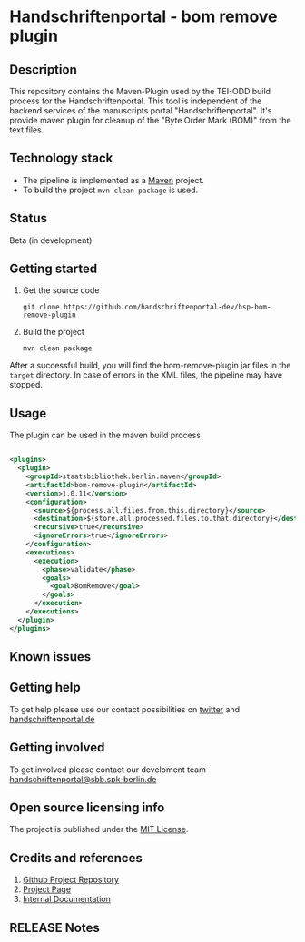 # Handschriftenportal - bom remove plugin 

## Description

This repository contains the Maven-Plugin used by the TEI-ODD build process for the Handschriftenportal. 
This tool is independent of the backend services of the manuscripts portal "Handschriftenportal".
It's provide maven plugin for cleanup of the "Byte Order Mark (BOM)" from the text files.

## Technology stack

- The pipeline is implemented as a [Maven](https://maven.apache.org/) project.
- To build the project `mvn clean package` is used.

## Status

Beta (in development)

## Getting started

1. Get the source code

   ```
   git clone https://github.com/handschriftenportal-dev/hsp-bom-remove-plugin
   ```

2. Build the project

   ```
   mvn clean package
   ```


After a successful build, you will find the bom-remove-plugin jar  files in the `target` directory. In case of errors in the XML files, the pipeline may have stopped.

## Usage

The plugin can be used in the maven build process

```xml

<plugins>
  <plugin>
    <groupId>staatsbibliothek.berlin.maven</groupId>
    <artifactId>bom-remove-plugin</artifactId>
    <version>1.0.11</version>
    <configuration>
      <source>${process.all.files.from.this.directory}</source>
      <destination>${store.all.processed.files.to.that.directory}</destination>
      <recursive>true</recursive>
      <ignoreErrors>true</ignoreErrors>
    </configuration>
    <executions>
      <execution>
        <phase>validate</phase>
        <goals>
          <goal>BomRemove</goal>
        </goals>
      </execution>
    </executions>
  </plugin>
</plugins>
```

## Known issues

## Getting help

To get help please use our contact possibilities on [twitter](https://twitter.com/hsprtl)
and [handschriftenportal.de](https://handschriftenportal.de/)

## Getting involved

To get involved please contact our develoment
team [handschriftenportal@sbb.spk-berlin.de](handschriftenportal-dev@sbb.spk-berlin.de)

## Open source licensing info

The project is published under the [MIT License](https://opensource.org/licenses/MIT).

## Credits and references

1. [Github Project Repository](https://github.com/handschriftenportal-dev)
2. [Project Page](https://handschriftenportal.de/)
3. [Internal Documentation](docs/README.md)

## RELEASE Notes

